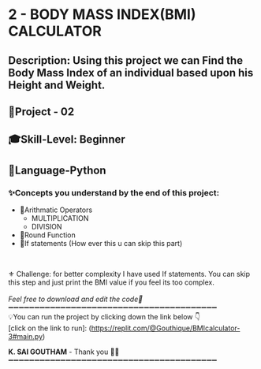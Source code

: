 # 2 - BODY MASS INDEX(BMI) CALCULATOR
## Description: Using this project we can Find the Body Mass Index of an individual based upon his Height and Weight.
## 📝Project - 02
## 🎓Skill-Level: Beginner
## 🎨Language-Python
### ✨Concepts you understand by the end of this project:  
- 📌Arithmatic Operators
  - MULTIPLICATION
  - DIVISION  
- 📌Round Function
- 📌If statements (How ever this u can skip this part)
<br/>

⚜ Challenge: for better complexity I have used If statements. You can skip this step and just print the BMI value if you feel its too complex. <br/>
<br/>
_Feel free to download and edit the code💨_
➖➖➖➖➖➖➖➖➖➖➖➖➖➖➖➖➖➖➖➖➖➖➖➖➖➖➖➖➖➖➖➖➖➖➖➖➖➖➖➖<br/>
💡You can run the project by clicking down the link below 👇 <br/>
[click on the link to run]: (https://replit.com/@Gouthique/BMIcalculator-3#main.py) <br/>

**K. SAI GOUTHAM** - Thank you 👋🏻
➖➖➖➖➖➖➖➖➖➖➖➖➖➖➖➖➖➖➖➖➖➖➖➖➖➖➖➖➖➖➖➖➖➖➖➖➖➖➖➖
